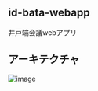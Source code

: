 ## id-bata-webapp
井戸端会議webアプリ

## アーキテクチャ
![image](https://github.com/id-bata/id-bata-webapp/assets/107281831/4851aed6-9d13-49c1-b2d7-8d5a2a7a24e9)

